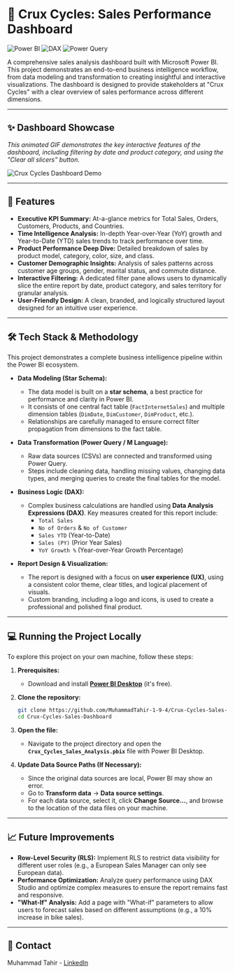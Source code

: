 # 🚴 Crux Cycles: Sales Performance Dashboard

![Power BI](https://img.shields.io/badge/Power%20BI-F2C811?style=for-the-badge&logo=powerbi&logoColor=black)
![DAX](https://img.shields.io/badge/DAX-2E8B57?style=for-the-badge&logo=microsoft-excel&logoColor=white)
![Power Query](https://img.shields.io/badge/Power%20Query-0C3B76?style=for-the-badge&logo=microsoft-power-apps&logoColor=white)

A comprehensive sales analysis dashboard built with Microsoft Power BI. This project demonstrates an end-to-end business intelligence workflow, from data modeling and transformation to creating insightful and interactive visualizations. The dashboard is designed to provide stakeholders at "Crux Cycles" with a clear overview of sales performance across different dimensions.

---

## ✨ Dashboard Showcase

_This animated GIF demonstrates the key interactive features of the dashboard, including filtering by date and product category, and using the "Clear all slicers" button._

![Crux Cycles Dashboard Demo](demo.gif)

---

## 🚀 Features

- **Executive KPI Summary:** At-a-glance metrics for Total Sales, Orders, Customers, Products, and Countries.
- **Time Intelligence Analysis:** In-depth Year-over-Year (YoY) growth and Year-to-Date (YTD) sales trends to track performance over time.
- **Product Performance Deep Dive:** Detailed breakdown of sales by product model, category, color, size, and class.
- **Customer Demographic Insights:** Analysis of sales patterns across customer age groups, gender, marital status, and commute distance.
- **Interactive Filtering:** A dedicated filter pane allows users to dynamically slice the entire report by date, product category, and sales territory for granular analysis.
- **User-Friendly Design:** A clean, branded, and logically structured layout designed for an intuitive user experience.

---

## 🛠️ Tech Stack & Methodology

This project demonstrates a complete business intelligence pipeline within the Power BI ecosystem.

- **Data Modeling (Star Schema):**

  - The data model is built on a **star schema**, a best practice for performance and clarity in Power BI.
  - It consists of one central fact table (`FactInternetSales`) and multiple dimension tables (`DimDate`, `DimCustomer`, `DimProduct`, etc.).
  - Relationships are carefully managed to ensure correct filter propagation from dimensions to the fact table.

- **Data Transformation (Power Query / M Language):**

  - Raw data sources (CSVs) are connected and transformed using Power Query.
  - Steps include cleaning data, handling missing values, changing data types, and merging queries to create the final tables for the model.

- **Business Logic (DAX):**

  - Complex business calculations are handled using **Data Analysis Expressions (DAX)**. Key measures created for this report include:
    - `Total Sales`
    - `No of Orders` & `No of Customer`
    - `Sales YTD` (Year-to-Date)
    - `Sales (PY)` (Prior Year Sales)
    - `YoY Growth %` (Year-over-Year Growth Percentage)

- **Report Design & Visualization:**
  - The report is designed with a focus on **user experience (UX)**, using a consistent color theme, clear titles, and logical placement of visuals.
  - Custom branding, including a logo and icons, is used to create a professional and polished final product.

---

## 💻 Running the Project Locally

To explore this project on your own machine, follow these steps:

1.  **Prerequisites:**

    - Download and install **[Power BI Desktop](https://powerbi.microsoft.com/desktop/)** (it's free).

2.  **Clone the repository:**

    ```bash
    git clone https://github.com/MuhammadTahir-1-9-4/Crux-Cycles-Sales-Dashboard.git
    cd Crux-Cycles-Sales-Dashboard
    ```

3.  **Open the file:**

    - Navigate to the project directory and open the **`Crux_Cycles_Sales_Analysis.pbix`** file with Power BI Desktop.

4.  **Update Data Source Paths (If Necessary):**
    - Since the original data sources are local, Power BI may show an error.
    - Go to **Transform data** → **Data source settings**.
    - For each data source, select it, click **Change Source...**, and browse to the location of the data files on your machine.

---

## 📈 Future Improvements

- **Row-Level Security (RLS):** Implement RLS to restrict data visibility for different user roles (e.g., a European Sales Manager can only see European data).
- **Performance Optimization:** Analyze query performance using DAX Studio and optimize complex measures to ensure the report remains fast and responsive.
- **"What-If" Analysis:** Add a page with "What-if" parameters to allow users to forecast sales based on different assumptions (e.g., a 10% increase in bike sales).

---

## 👤 Contact

Muhammad Tahir - [LinkedIn](https://www.linkedin.com/in/muhammad-tahir-data/)
